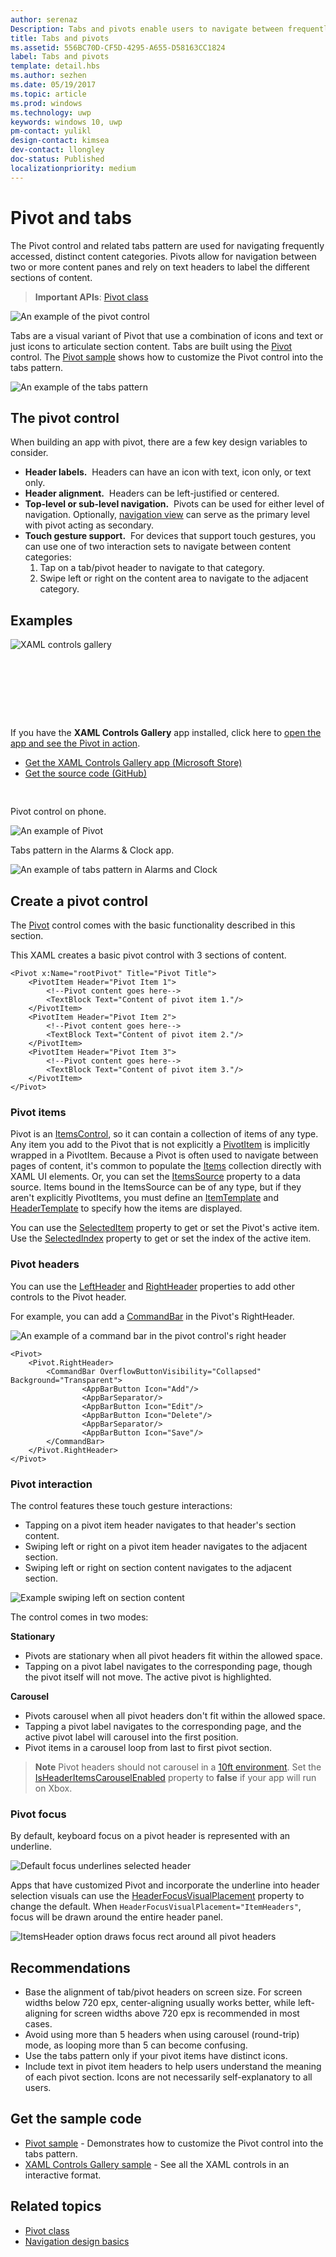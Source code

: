 ```yaml
---
author: serenaz
Description: Tabs and pivots enable users to navigate between frequently accessed content.
title: Tabs and pivots
ms.assetid: 556BC70D-CF5D-4295-A655-D58163CC1824
label: Tabs and pivots
template: detail.hbs
ms.author: sezhen
ms.date: 05/19/2017
ms.topic: article
ms.prod: windows
ms.technology: uwp
keywords: windows 10, uwp
pm-contact: yulikl
design-contact: kimsea
dev-contact: llongley
doc-status: Published
localizationpriority: medium
---
```

# Pivot and tabs



The Pivot control and related tabs pattern are used for navigating frequently accessed, distinct content categories. Pivots allow for navigation between two or more content panes and rely on text headers to label the different sections of content.

> **Important APIs**: [Pivot class](https://docs.microsoft.com/uwp/api/Windows.UI.Xaml.Controls.Pivot)

![An example of the pivot control](images/pivot_Hero_main.png)

Tabs are a visual variant of Pivot that use a combination of icons and text or just icons to articulate section content. Tabs are built using the [Pivot](https://msdn.microsoft.com/library/windows/apps/xaml/windows.ui.xaml.controls.pivot.aspx) control. The [Pivot sample](http://go.microsoft.com/fwlink/p/?LinkId=619903) shows how to customize the Pivot control into the tabs pattern.

![An example of the tabs pattern](images/tabs.png) 

## The pivot control

When building an app with pivot, there are a few key design variables to consider.

- **Header labels.**  Headers can have an icon with text, icon only, or text only.
- **Header alignment.**  Headers can be left-justified or centered.
- **Top-level or sub-level navigation.**  Pivots can be used for either level of navigation. Optionally, [navigation view](navigationview.md) can serve as the primary level with pivot acting as secondary.
- **Touch gesture support.**  For devices that support touch gestures, you can use one of two interaction sets to navigate between content categories:
    1. Tap on a tab/pivot header to navigate to that category.
    2. Swipe left or right on the content area to navigate to the adjacent category.

## Examples

<div style="overflow: hidden; margin: 0 -8px;">
    <div style="float: left; margin: 0 8px 16px; min-width: calc(25% - 16px); max-width: calc(100% - 16px); width: calc((580px - 100%) * 580);">
        <div style="height: 133px; width: 100%">
            <img src="images/xaml-controls-gallery.png" alt="XAML controls gallery"></img>
        </div>
    </div>
    <div style="float: left; margin: -22px 8px 16px; min-width: calc(75% - 16px); max-width: calc(100% - 16px); width: calc((580px - 100%) * 580);">
        <p>If you have the <strong style="font-weight: semi-bold">XAML Controls Gallery</strong> app installed, click here to <a href="xamlcontrolsgallery:/item/Pivot">open the app and see the Pivot in action</a>.</p>
        <ul>
        <li><a href="https://www.microsoft.com/store/productId/9MSVH128X2ZT">Get the XAML Controls Gallery app (Microsoft Store)</a></li>
        <li><a href="https://github.com/Microsoft/Windows-universal-samples/tree/master/Samples/XamlUIBasics">Get the source code (GitHub)</a></li>
        </ul>
    </div>
</div>

Pivot control on phone.

![An example of Pivot](images/pivot_example.png)

Tabs pattern in the Alarms & Clock app.

![An example of tabs pattern in Alarms and Clock](images/tabs_alarms-and-clock.png)

## Create a pivot control

The [Pivot](https://docs.microsoft.com/uwp/api/Windows.UI.Xaml.Controls.Pivot) control comes with the basic functionality described in this section.

This XAML creates a basic pivot control with 3 sections of content.

```xaml
<Pivot x:Name="rootPivot" Title="Pivot Title">
    <PivotItem Header="Pivot Item 1">
        <!--Pivot content goes here-->
        <TextBlock Text="Content of pivot item 1."/>
    </PivotItem>
    <PivotItem Header="Pivot Item 2">
        <!--Pivot content goes here-->
        <TextBlock Text="Content of pivot item 2."/>
    </PivotItem>
    <PivotItem Header="Pivot Item 3">
        <!--Pivot content goes here-->
        <TextBlock Text="Content of pivot item 3."/>
    </PivotItem>
</Pivot>
```

### Pivot items

Pivot is an [ItemsControl](https://msdn.microsoft.com/library/windows/apps/xaml/windows.ui.xaml.controls.itemscontrol.aspx), so it can contain a collection of items of any type. Any item you add to the Pivot that is not explicitly a [PivotItem](https://msdn.microsoft.com/library/windows/apps/xaml/windows.ui.xaml.controls.pivotitem.aspx) is implicitly wrapped in a PivotItem. Because a Pivot is often used to navigate between pages of content, it's common to populate the [Items](https://msdn.microsoft.com/library/windows/apps/xaml/windows.ui.xaml.controls.itemscontrol.items.aspx) collection directly with XAML UI elements. Or, you can set the [ItemsSource](https://msdn.microsoft.com/library/windows/apps/xaml/windows.ui.xaml.controls.itemscontrol.itemssource.aspx) property to a data source. Items bound in the ItemsSource can be of any type, but if they aren't explicitly PivotItems, you must define an [ItemTemplate](https://msdn.microsoft.com/library/windows/apps/xaml/windows.ui.xaml.controls.itemscontrol.itemtemplate.aspx) and [HeaderTemplate](https://msdn.microsoft.com/library/windows/apps/xaml/windows.ui.xaml.controls.pivot.headertemplate.aspx) to specify how the items are displayed.

You can use the [SelectedItem](https://msdn.microsoft.com/library/windows/apps/xaml/windows.ui.xaml.controls.pivot.selecteditem.aspx) property to get or set the Pivot's active item. Use the [SelectedIndex](https://msdn.microsoft.com/library/windows/apps/xaml/windows.ui.xaml.controls.pivot.selectedindex.aspx) property to get or set the index of the active item.

### Pivot headers

You can use the [LeftHeader](https://msdn.microsoft.com/library/windows/apps/xaml/windows.ui.xaml.controls.pivot.leftheader.aspx) and [RightHeader](https://msdn.microsoft.com/library/windows/apps/xaml/windows.ui.xaml.controls.pivot.rightheader.aspx) properties to add other controls to the Pivot header.

For example, you can add a [CommandBar](https://docs.microsoft.com/en-us/windows/uwp/controls-and-patterns/app-bars) in the Pivot's RightHeader.

![An example of a command bar in the pivot control's right header](images/PivotHeader.png)

```xaml
<Pivot>
    <Pivot.RightHeader>
        <CommandBar OverflowButtonVisibility="Collapsed" Background="Transparent">
                <AppBarButton Icon="Add"/>
                <AppBarSeparator/>
                <AppBarButton Icon="Edit"/>
                <AppBarButton Icon="Delete"/>
                <AppBarSeparator/>
                <AppBarButton Icon="Save"/>
        </CommandBar>
    </Pivot.RightHeader>
</Pivot>
```

### Pivot interaction

The control features these touch gesture interactions:

-   Tapping on a pivot item header navigates to that header's section content.
-   Swiping left or right on a pivot item header navigates to the adjacent section.
-   Swiping left or right on section content navigates to the adjacent section.

![Example swiping left on section content](images/pivot_w_hand.png)

The control comes in two modes:

**Stationary**

-   Pivots are stationary when all pivot headers fit within the allowed space.
-   Tapping on a pivot label navigates to the corresponding page, though the pivot itself will not move. The active pivot is highlighted.

**Carousel**

-   Pivots carousel when all pivot headers don't fit within the allowed space.
-   Tapping a pivot label navigates to the corresponding page, and the active pivot label will carousel into the first position.
-   Pivot items in a carousel loop from last to first pivot section.

> **Note** Pivot headers should not carousel in a [10ft environment](../devices/designing-for-tv.md). Set the [IsHeaderItemsCarouselEnabled](https://docs.microsoft.com/uwp/api/Windows.UI.Xaml.Controls.Pivot#Windows_UI_Xaml_Controls_Pivot_IsHeaderItemsCarouselEnabled) property to **false** if your app will run on Xbox.

### Pivot focus

By default, keyboard focus on a pivot header is represented with an underline.

![Default focus underlines selected header](images/pivot_focus_selectedHeader.png)

Apps that have customized Pivot and incorporate the underline into header selection visuals can use the [HeaderFocusVisualPlacement](https://docs.microsoft.com/uwp/api/windows.ui.xaml.controls.pivot#Windows_UI_Xaml_Controls_Pivot_HeaderFocusVisualPlacement) property to change the default. When `HeaderFocusVisualPlacement="ItemHeaders"`, focus will be drawn around the entire header panel.

![ItemsHeader option draws focus rect around all pivot headers](images/pivot_focus_headers.png)

## Recommendations

- Base the alignment of tab/pivot headers on screen size. For screen widths below 720 epx, center-aligning usually works better, while left-aligning for screen widths above 720 epx is recommended in most cases.
- Avoid using more than 5 headers when using carousel (round-trip) mode, as looping more than 5 can become confusing.
- Use the tabs pattern only if your pivot items have distinct icons.
- Include text in pivot item headers to help users understand the meaning of each pivot section. Icons are not necessarily self-explanatory to all users.

## Get the sample code

- [Pivot sample](http://go.microsoft.com/fwlink/p/?LinkId=619903) - Demonstrates how to customize the Pivot control into the tabs pattern.
- [XAML Controls Gallery sample](https://github.com/Microsoft/Windows-universal-samples/tree/master/Samples/XamlUIBasics) - See all the XAML controls in an interactive format.

## Related topics

- [Pivot class](https://docs.microsoft.com/uwp/api/Windows.UI.Xaml.Controls.Pivot)
- [Navigation design basics](../basics/navigation-basics.md)
